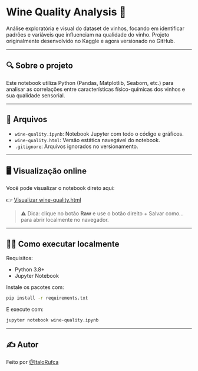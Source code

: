 # Wine Quality Analysis 🍷

Análise exploratória e visual do dataset de vinhos, focando em identificar padrões e variáveis que influenciam na qualidade do vinho. Projeto originalmente desenvolvido no Kaggle e agora versionado no GitHub.

---

## 🔍 Sobre o projeto

Este notebook utiliza Python (Pandas, Matplotlib, Seaborn, etc.) para analisar as correlações entre características físico-químicas dos vinhos e sua qualidade sensorial.

---

## 📂 Arquivos

- `wine-quality.ipynb`: Notebook Jupyter com todo o código e gráficos.
- `wine-quality.html`: Versão estática navegável do notebook.
- `.gitignore`: Arquivos ignorados no versionamento.

---

## 🖥 Visualização online

Você pode visualizar o notebook direto aqui:

👉 [Visualizar wine-quality.html](https://github.com/ItaloRufca/wine-quality/blob/main/wine-quality.html)

> ⚠️ Dica: clique no botão **Raw** e use o botão direito + Salvar como... para abrir localmente no navegador.

---

## 👨‍💻 Como executar localmente

Requisitos:
- Python 3.8+
- Jupyter Notebook

Instale os pacotes com:

```bash
pip install -r requirements.txt
```

E execute com:

```bash
jupyter notebook wine-quality.ipynb
```

---

## ✍️ Autor

Feito por [@ItaloRufca](https://www.linkedin.com/in/italo-rufca)


